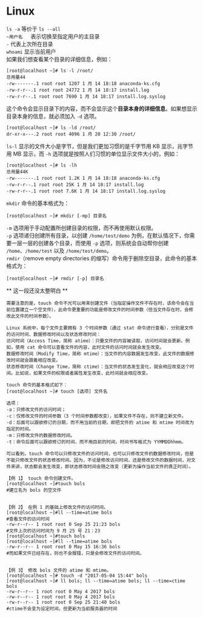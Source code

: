 # Linux
`ls -a` 等价于 `ls --all`  
`~用户名	`表示切换至指定用户的主目录  
` - ` 代表上次所在目录  
`whoami` 显示当前用户  
如果我们想查看某个目录的详细信息，例如：  
```
[root@localhost ~]# ls -l /root/
总用量44
-rw-------.1 root root 1207 1 月 14 18:18 anaconda-ks.cfg
-rw-r-r--.1 root root 24772 1 月 14 18:17 install.log
-rw-r-r--.1 root root 7690 1 月 14 18:17 install.log.syslog
```
这个命令会显示目录下的内容，而不会显示这个**目录本身的详细信息**。如果想显示目录本身的信息，就必须加入 `-d` 选项。  
```
[root@localhost ~]# ls -ld /root/
dr-xr-x---.2 root root 4096 1 月 20 12:30 /root/
```
`ls-l` 显示的文件大小是字节，但是我们更加习惯的是千字节用 KB 显示，兆字节用 MB 显示，而 `-h` 选项就是按照人们习惯的单位显示文件大小的，例如：
```
[root@localhost ~]# ls -lh
总用量44K
-rw-------.1 root root 1.2K 1 月 14 18:18 anaconda-ks.cfg
-rw-r-r--.1 root root 25K 1 月 14 18:17 install.log
-rw-r-r--.1 root root 7.6K 1 月 14 18:17 install.log.syslog
```
`mkdir` 命令的基本格式为：
```
[root@localhost ~]# mkdir [-mp] 目录名
```
`-m` 选项用于手动配置所创建目录的权限，而不再使用默认权限。   
`-p` 选项递归创建所有目录，以创建 `/home/test/demo` 为例，在默认情况下，你需要一层一层的创建各个目录，而使用 `-p` 选项，则系统会自动帮你创建 `/home`、`/home/test` 以及 `/home/test/demo`。   
`rmdir`（remove empty directories 的缩写）命令用于删除空目录，此命令的基本格式为：   
```
[root@localhost ~]# rmdir [-p] 目录名
```
** 这一段还没太整明白 **
```
需要注意的是，touch 命令不光可以用来创建文件（当指定操作文件不存在时，该命令会在当前位置建立一个空文件），此命令更重要的功能是修改文件的时间参数（但当文件存在时，会修改此文件的时间参数）。

Linux 系统中，每个文件主要拥有 3 个时间参数（通过 stat 命令进行查看），分别是文件的访问时间、数据修改时间以及状态修改时间：
访问时间（Access Time，简称 atime）：只要文件的内容被读取，访问时间就会更新。例如，使用 cat 命令可以查看文件的内容，此时文件的访问时间就会发生改变。
数据修改时间（Modify Time，简称 mtime）：当文件的内容数据发生改变，此文件的数据修改时间就会跟着相应改变。
状态修改时间（Change Time，简称 ctime）：当文件的状态发生变化，就会相应改变这个时间。比如说，如果文件的权限或者属性发生改变，此时间就会相应改变。

touch 命令的基本格式如下：
[root@localhost ~]# touch [选项] 文件名

选项：
-a：只修改文件的访问时间；
-c：仅修改文件的时间参数（3 个时间参数都改变），如果文件不存在，则不建立新文件。
-d：后面可以跟欲修订的日期，而不用当前的日期，即把文件的 atime 和 mtime 时间改为指定的时间。
-m：只修改文件的数据修改时间。
-t：命令后面可以跟欲修订的时间，而不用目前的时间，时间书写格式为 YYMMDDhhmm。

可以看到，touch 命令可以只修改文件的访问时间，也可以只修改文件的数据修改时间，但是不能只修改文件的状态修改时间。因为，不论是修改访问时间，还是修改文件的数据时间，对文件来讲，状态都会发生改变，即状态修改时间会随之改变（更新为操作当前文件的真正时间）。

【例 1】 touch 命令创建文件。
[root@localhost ~]#touch bols
#建立名为 bols 的空文件


【例 2】 在例 1 的基础上修改文件的访问时间。
[root@localhost ~]#ll --time=atime bols
#查看文件的访问时间
-rw-r--r-- 1 root root 0 Sep 25 21:23 bols
#文件上次的访问时间为 9 月 25 号 21：23
[root@localhost ~]#touch bols
[root@localhost ~]#ll --time=atime bols
-rw-r--r-- 1 root root 0 May 15 16:36 bols
#而如果文件已经存在，则也不会报错，只是会修改文件的访问时间。


【例 3】 修改 bols 文件的 atime 和 mtime。
[root@localhost ~]# touch -d "2017-05-04 15:44" bols
[root@localhost ~]# ll bols; ll --time=atime bols; ll --time=ctime bols
-rw-r--r-- 1 root root 0 May 4 2017 bols
-rw-r--r-- 1 root root 0 May 4 2017 bols
-rw-r--r-- 1 root root 0 Sep 25 21:40 bols
#ctime不会变为设定时间，但更新为当前服务器的时间
```
